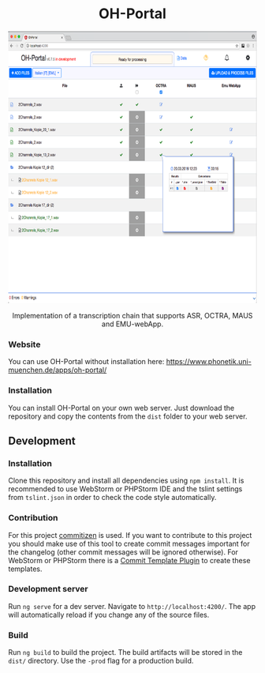 <h1 align="center">OH-Portal</h1>
<p align="center">
  <img width="600" height="550" src="https://github.com/IPS-LMU/oh-portal/raw/master/screenshots/oh-portal01.png" alt="OH-Portal">
</p>
<p align="center">
Implementation of a transcription chain that supports ASR, OCTRA, MAUS and EMU-webApp.
</p>

### Website

You can use OH-Portal without installation here: https://www.phonetik.uni-muenchen.de/apps/oh-portal/

### Installation

You can install OH-Portal on your own web server. Just download the repository and copy the contents from the `dist` folder to your web server.

## Development

### Installation

Clone this repository and install all dependencies using `npm install`. It is recommended to use WebStorm or PHPStorm IDE and the tslint settings from `tslint.json` in order to check the code style automatically.

### Contribution

For this project <a href="https://github.com/commitizen/cz-cli">commitizen</a> is used. If you want to contribute to this project you should make use of this tool to create commit messages important for the changelog (other commit messages will be ignored otherwise). For WebStorm or PHPStorm there is a <a href="https://plugins.jetbrains.com/plugin/9861-git-commit-template">Commit Template Plugin</a> to create these templates.

### Development server

Run `ng serve` for a dev server. Navigate to `http://localhost:4200/`. The app will automatically reload if you change any of the source files.

### Build

Run `ng build` to build the project. The build artifacts will be stored in the `dist/` directory. Use the `-prod` flag for a production build.
